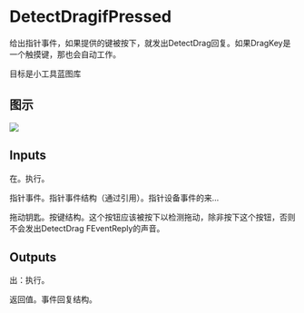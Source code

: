 # DetectDragifPressed

给出指针事件，如果提供的键被按下，就发出DetectDrag回复。如果DragKey是一个触摸键，那也会自动工作。

目标是小工具蓝图库

## 图示

![]($-20221218-21334830.png)

## Inputs

在。执行。

指针事件。指针事件结构（通过引用）。指针设备事件的来...

拖动钥匙。按键结构。这个按钮应该被按下以检测拖动，除非按下这个按钮，否则不会发出DetectDrag FEventReply的声音。  

## Outputs

出：执行。

返回值。事件回复结构。

